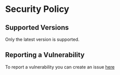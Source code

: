 # Security Policy

## Supported Versions
Only the latest version is supported.

## Reporting a Vulnerability

To report a vulnerability you can create an issue [here](https://github.com/Madu-de/MaduChat/issues)
